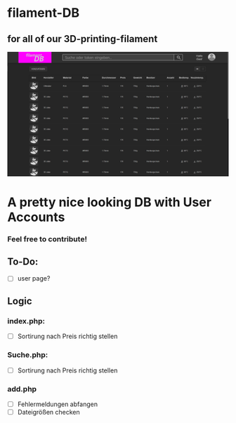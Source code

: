 # filament-DB
## for all of our 3D-printing-filament
<img src="/assets/img/overview.png" alt="">

# A pretty nice looking DB with User Accounts
### Feel free to contribute!

## To-Do:
- [ ] user page?

## Logic

### index.php:
- [ ] Sortirung nach Preis richtig stellen

### Suche.php:
- [ ] Sortirung nach Preis richtig stellen

### add.php
- [ ] Fehlermeldungen abfangen
- [ ] Dateigrößen checken
